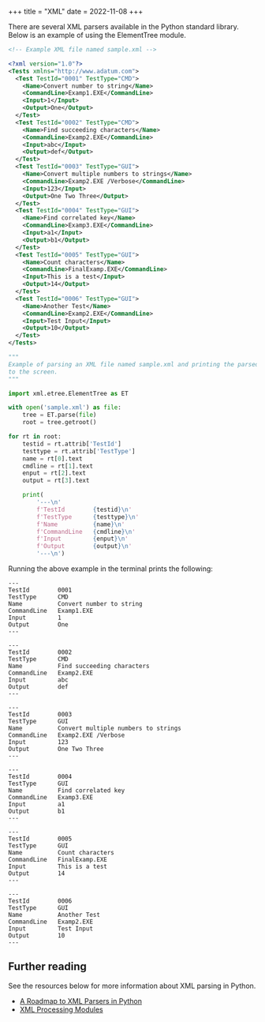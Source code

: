 +++
title = "XML"
date = 2022-11-08
+++

There are several XML parsers available in the Python standard library. Below is an example of using the ElementTree module.

```xml
<!-- Example XML file named sample.xml -->

<?xml version="1.0"?>
<Tests xmlns="http://www.adatum.com">
  <Test TestId="0001" TestType="CMD">
    <Name>Convert number to string</Name>
    <CommandLine>Examp1.EXE</CommandLine>
    <Input>1</Input>
    <Output>One</Output>
  </Test>
  <Test TestId="0002" TestType="CMD">
    <Name>Find succeeding characters</Name>
    <CommandLine>Examp2.EXE</CommandLine>
    <Input>abc</Input>
    <Output>def</Output>
  </Test>
  <Test TestId="0003" TestType="GUI">
    <Name>Convert multiple numbers to strings</Name>
    <CommandLine>Examp2.EXE /Verbose</CommandLine>
    <Input>123</Input>
    <Output>One Two Three</Output>
  </Test>
  <Test TestId="0004" TestType="GUI">
    <Name>Find correlated key</Name>
    <CommandLine>Examp3.EXE</CommandLine>
    <Input>a1</Input>
    <Output>b1</Output>
  </Test>
  <Test TestId="0005" TestType="GUI">
    <Name>Count characters</Name>
    <CommandLine>FinalExamp.EXE</CommandLine>
    <Input>This is a test</Input>
    <Output>14</Output>
  </Test>
  <Test TestId="0006" TestType="GUI">
    <Name>Another Test</Name>
    <CommandLine>Examp2.EXE</CommandLine>
    <Input>Test Input</Input>
    <Output>10</Output>
  </Test>
</Tests>
```

```python
"""
Example of parsing an XML file named sample.xml and printing the parsed data
to the screen.
"""

import xml.etree.ElementTree as ET

with open('sample.xml') as file:
    tree = ET.parse(file)
    root = tree.getroot()

for rt in root:
    testid = rt.attrib['TestId']
    testtype = rt.attrib['TestType']
    name = rt[0].text
    cmdline = rt[1].text
    enput = rt[2].text
    output = rt[3].text

    print(
        '---\n'
        f'TestId        {testid}\n'
        f'TestType      {testtype}\n'
        f'Name          {name}\n'
        f'CommandLine   {cmdline}\n'
        f'Input         {enput}\n'
        f'Output        {output}\n'
        '---\n')
```

Running the above example in the terminal prints the following:

```
---
TestId        0001
TestType      CMD
Name          Convert number to string
CommandLine   Examp1.EXE
Input         1
Output        One
---

---
TestId        0002
TestType      CMD
Name          Find succeeding characters
CommandLine   Examp2.EXE
Input         abc
Output        def
---

---
TestId        0003
TestType      GUI
Name          Convert multiple numbers to strings
CommandLine   Examp2.EXE /Verbose
Input         123
Output        One Two Three
---

---
TestId        0004
TestType      GUI
Name          Find correlated key
CommandLine   Examp3.EXE
Input         a1
Output        b1
---

---
TestId        0005
TestType      GUI
Name          Count characters
CommandLine   FinalExamp.EXE
Input         This is a test
Output        14
---

---
TestId        0006
TestType      GUI
Name          Another Test
CommandLine   Examp2.EXE
Input         Test Input
Output        10
---
```

## Further reading

See the resources below for more information about XML parsing in Python.

- [A Roadmap to XML Parsers in Python](https://realpython.com/python-xml-parser/#choose-the-right-xml-parsing-model)
- [XML Processing Modules](https://docs.python.org/3/library/xml.html)
